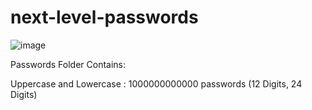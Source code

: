 # next-level-passwords
![image](https://github.com/LinuxBro-Official/next-level-passwords/assets/85288261/ffb83c5b-9ad8-4d32-86f0-92410b33f639)


Passwords Folder Contains:

Uppercase and Lowercase : 1000000000000 passwords (12 Digits, 24 Digits)

